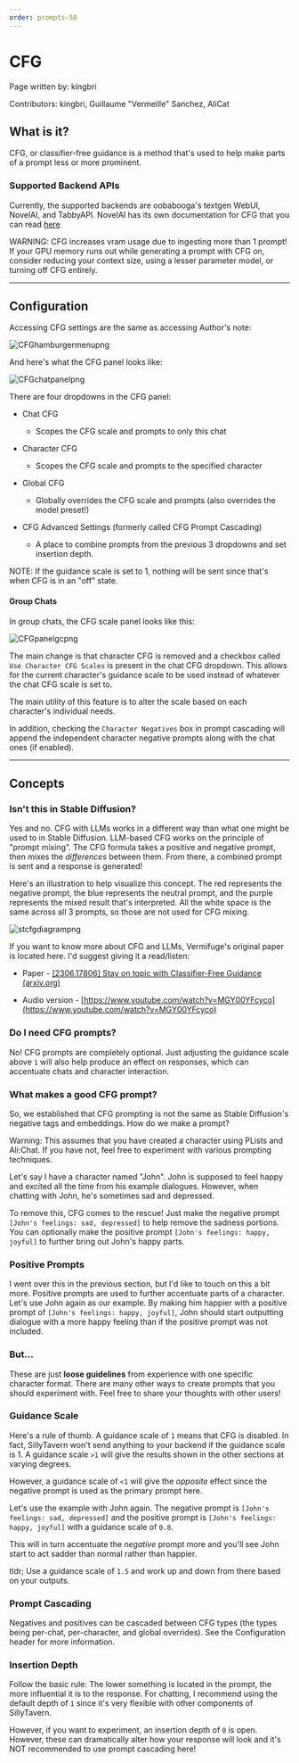 ```yaml
---
order: prompts-50
---
```


# CFG

Page written by: kingbri

Contributors: kingbri, Guillaume "Vermeille" Sanchez, AliCat

## What is it?

CFG, or classifier-free guidance is a method that's used to help make parts of a prompt less or more prominent.

### Supported Backend APIs

Currently, the supported backends are oobabooga's textgen WebUI, NovelAI, and TabbyAPI. NovelAI has its own documentation for CFG that you can read [here](https://docs.novelai.net/text/cfg.html)

WARNING: CFG increases vram usage due to ingesting more than 1 prompt! If your GPU memory runs out while generating a prompt with CFG on, consider reducing your context size, using a lesser parameter model, or turning off CFG entirely.

---

## Configuration

Accessing CFG settings are the same as accessing Author's note:

![CFGhamburgermenupng](/static/cfg-hamburger.png)

And here's what the CFG panel looks like:

![CFGchatpanelpng](/static/cfg-panel.png)

There are four dropdowns in the CFG panel:

- Chat CFG
  
  - Scopes the CFG scale and prompts to only this chat
- Character CFG
  
  - Scopes the CFG scale and prompts to the specified character
- Global CFG
  
  - Globally overrides the CFG scale and prompts (also overrides the model preset!)
- CFG Advanced Settings (formerly called CFG Prompt Cascading)
  
  - A place to combine prompts from the previous 3 dropdowns and set insertion depth.

NOTE: If the guidance scale is set to 1, nothing will be sent since that's when CFG is in an "off" state.

#### Group Chats

In group chats, the CFG scale panel looks like this:

![CFGpanelgcpng](/static/cfg-groups.png)

The main change is that character CFG is removed and a checkbox called `Use Character CFG Scales` is present in the chat CFG dropdown. This allows for the current character's guidance scale to be used instead of whatever the chat CFG scale is set to.

The main utility of this feature is to alter the scale based on each character's individual needs.

In addition, checking the `Character Negatives` box in prompt cascading will append the independent character negative prompts along with the chat ones (if enabled).

---

## Concepts

### Isn't this in Stable Diffusion?

Yes and no. CFG with LLMs works in a different way than what one might be used to in Stable Diffusion. LLM-based CFG works on the principle of "prompt mixing". The CFG formula takes a positive and negative prompt, then mixes the *differences* between them. From there, a combined prompt is sent and a response is generated!

Here's an illustration to help visualize this concept. The red represents the negative prompt, the blue represents the neutral prompt, and the purple represents the mixed result that's interpreted. All the white space is the same across all 3 prompts, so those are not used for CFG mixing.

![stcfgdiagrampng](/static/cfg-diagram.png)

If you want to know more about CFG and LLMs, Vermifuge's original paper is located here. I'd suggest giving it a read/listen:

- Paper - [[2306.17806] Stay on topic with Classifier-Free Guidance (arxiv.org)](https://arxiv.org/abs//2306.17806)
  
- Audio version - [https://www.youtube.com/watch?v=MGY00YFcyco](https://www.youtube.com/watch?v=MGY00YFcyco)
  

### Do I need CFG prompts?

No! CFG prompts are completely optional. Just adjusting the guidance scale above `1` will also help produce an effect on responses, which can accentuate chats and character interaction.

### What makes a good CFG prompt?

So, we established that CFG prompting is not the same as Stable Diffusion's negative tags and embeddings. How do we make a prompt?

Warning: This assumes that you have created a character using PLists and Ali:Chat. If you have not, feel free to experiment with various prompting techniques.

Let's say I have a character named "John". John is supposed to feel happy and excited all the time from his example dialogues. However, when chatting with John, he's sometimes sad and depressed.

To remove this, CFG comes to the rescue! Just make the negative prompt `[John's feelings: sad, depressed]` to help remove the sadness portions. You can optionally make the positive prompt `[John's feelings: happy, joyful]` to further bring out John's happy parts.

### Positive Prompts

I went over this in the previous section, but I'd like to touch on this a bit more. Positive prompts are used to further accentuate parts of a character. Let's use John again as our example. By making him happier with a positive prompt of `[John's feelings: happy, joyful]`, John should start outputting dialogue with a more happy feeling than if the positive prompt was not included.

### But...

These are just **loose guidelines** from experience with one specific character format. There are many other ways to create prompts that you should experiment with. Feel free to share your thoughts with other users!

### Guidance Scale

Here's a rule of thumb. A guidance scale of `1` means that CFG is disabled. In fact, SillyTavern won't send anything to your backend if the guidance scale is 1. A guidance scale `>1` will give the results shown in the other sections at varying degrees.

However, a guidance scale of `<1` will give the *opposite* effect since the negative prompt is used as the primary prompt here.

Let's use the example with John again. The negative prompt is `[John's feelings: sad, depressed]` and the positive prompt is `[John's feelings: happy, joyful]` with a guidance scale of `0.8`.

This will in turn accentuate the *negative* prompt more and you'll see John start to act sadder than normal rather than happier.

tldr; Use a guidance scale of `1.5` and work up and down from there based on your outputs.

### Prompt Cascading

Negatives and positives can be cascaded between CFG types (the types being per-chat, per-character, and global overrides). See the Configuration header for more information.

### Insertion Depth

Follow the basic rule: The lower something is located in the prompt, the more influential it is to the response. For chatting, I recommend using the default depth of `1` since it's very flexible with other components of SillyTavern.

However, if you want to experiment, an insertion depth of `0` is open. However, these can dramatically alter how your response will look and it's NOT recommended to use prompt cascading here!
